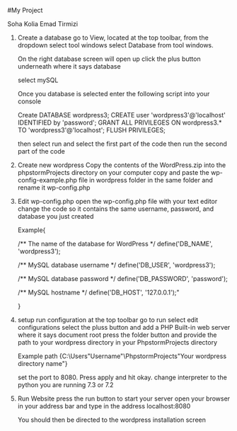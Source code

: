 #My Project

Soha Kolia
Emad Tirmizi


1. Create a database
    go to View, located at the top toolbar,
    from the dropdown select tool windows
    select Database from tool windows.
    
    On the right database screen will open up
    click the plus button underneath where it says 
    database
    
    select mySQL
    
    Once you database is selected
    enter the following script into your console
    
    Create DATABASE wordpress3;
    CREATE user 'wordpress3'@'localhost' IDENTIFIED by 'password';
    GRANT ALL PRIVILEGES ON wordpress3.* TO 'wordpress3'@'localhost';
    FLUSH PRIVILEGES;
    
    then select run and select the first part of the code
    then run the second part of the code
    
2. Create new wordpress
    Copy the contents of the WordPress.zip into the phpstormProjects 
    directory on your computer
    copy and paste the wp-config-example.php file in wordpress folder 
    in the same folder and rename it wp-config.php
    
3. Edit wp-config.php
    open the wp-config.php file with your text editor
    change the code so it contains the same username, password,
    and database you just created
    
    Example{
    
     /** The name of the database for WordPress */
     define('DB_NAME', 'wordpress3');
     
     /** MySQL database username */
     define('DB_USER', 'wordpress3');
     
     /** MySQL database password */
     define('DB_PASSWORD', 'password');
     
     /** MySQL hostname */
     define('DB_HOST', '127.0.0.1');"
     
    }
4. setup run configuration
    at the top toolbar go to run
    select edit configurations
    select the pluss button and add a PHP Built-in web server
    where it says document root press the folder button and 
    provide the path to your wordpress directory in your PhpstormProjects directory
    
    Example path {C:\Users\"Username"\PhpstormProjects\"Your wordpress directory name"}
    
    set the port to 8080. Press apply and hit okay.
    change interpreter to the python you are running 7.3 or 7.2
    
5. Run Website
    press the run button to start your server
    open your browser
    in your address bar and type in the address localhost:8080
    
    You should then be directed to the wordpress installation screen
    
    
    